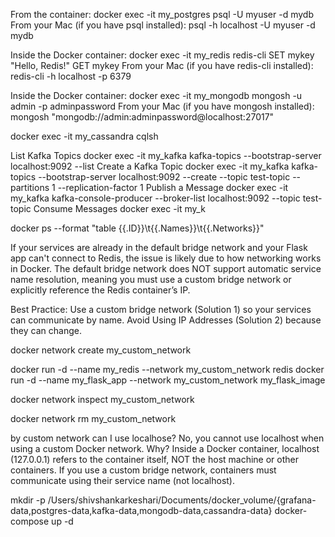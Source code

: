 
From the container:
    docker exec -it my_postgres psql -U myuser -d mydb
From your Mac (if you have psql installed):
    psql -h localhost -U myuser -d mydb


Inside the Docker container:
    docker exec -it my_redis redis-cli
    SET mykey "Hello, Redis!"
    GET mykey
From your Mac (if you have redis-cli installed):
    redis-cli -h localhost -p 6379


Inside the Docker container:
    docker exec -it my_mongodb mongosh -u admin -p adminpassword
From your Mac (if you have mongosh installed):
    mongosh "mongodb://admin:adminpassword@localhost:27017"


docker exec -it my_cassandra cqlsh

List Kafka Topics
    docker exec -it my_kafka kafka-topics --bootstrap-server localhost:9092 --list
Create a Kafka Topic
    docker exec -it my_kafka kafka-topics --bootstrap-server localhost:9092 --create --topic test-topic --partitions 1 --replication-factor 1
Publish a Message
    docker exec -it my_kafka kafka-console-producer --broker-list localhost:9092 --topic test-topic
Consume Messages
    docker exec -it my_k


docker ps --format "table {{.ID}}\t{{.Names}}\t{{.Networks}}"

If your services are already in the default bridge network and your Flask app can't connect to Redis, the issue is likely due to how networking works in Docker. The default bridge network does NOT support automatic service name resolution, meaning you must use a custom bridge network or explicitly reference the Redis container’s IP.


Best Practice: Use a custom bridge network (Solution 1) so your services can communicate by name.
Avoid Using IP Addresses (Solution 2) because they can change.

docker network create my_custom_network

docker run -d --name my_redis --network my_custom_network redis
docker run -d --name my_flask_app --network my_custom_network my_flask_image

docker network inspect my_custom_network

docker network rm my_custom_network


by custom network can I use localhose?
No, you cannot use localhost when using a custom Docker network.
Why?
Inside a Docker container, localhost (127.0.0.1) refers to the container itself, NOT the host machine or other containers.
If you use a custom bridge network, containers must communicate using their service name (not localhost).





mkdir -p /Users/shivshankarkeshari/Documents/docker_volume/{grafana-data,postgres-data,kafka-data,mongodb-data,cassandra-data}
docker-compose up -d

